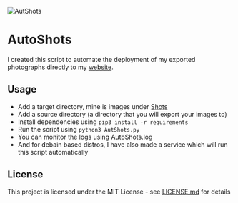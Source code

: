 ![AutShots](https://img.shields.io/badge/AutoShots-Shots-black?style=for-the-badge)
# AutoShots

I created this script to automate the deployment of my exported photographs directly to my [website](http://shots.pushpinderpalsingh.com/).

## Usage
- Add a target directory, mine is images under [Shots](https://github.com/pushpinderpalsingh/shots)
- Add a source directory (a directory that you will export your images to)
- Install dependencies using ```pip3 install -r requirements```
- Run the script using ```python3 AutShots.py```
- You can monitor the logs using AutoShots.log
- And for debain based distros, I have also made a service which will run this script automatically

## License

This project is licensed under the MIT License - see [LICENSE.md](./LICENSE) for details
